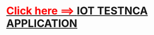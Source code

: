 <h1><u><font color="red">Click here ==></font> </u><a href="http://16-u0117.intranice.ville-nice.fr:5555/"> IOT TESTNCA APPLICATION </a></h1>
